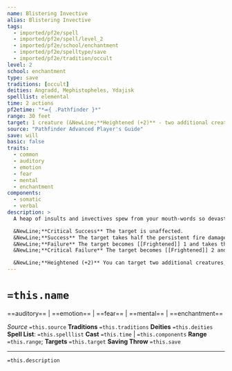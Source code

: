 ```yaml
---
name: Blistering Invective
alias: Blistering Invective
tags:
  - imported/pf2e/spell
  - imported/pf2e/spell/level_2
  - imported/pf2e/school/enchantment
  - imported/pf2e/spelltype/save
  - imported/pf2e/tradition/occult
level: 2
school: enchantment
type: save
traditions: [occult]
deities: Angradd, Mephistopheles, Ydajisk
spelllist: elemental
time: 2 actions
pf2etime: "*⬺{ .Pathfinder }*"
range: 30 feet
target: 1 creature (&NewLine;**Heightened (+2)** - two additional creatures)
source: "Pathfinder Advanced Player's Guide"
save: will
basic: false
traits:
  - common
  - auditory
  - emotion
  - fear
  - mental
  - enchantment
components:
  - somatic
  - verbal
description: >
  A heap of insults and invectives spew from your mouth-words so devastating your foes burn from the intensity of your diatribe. Your words deal 2d6 persistent fire damage, and the target must attempt a Will save. If the target doesn't understand the language or you're not speaking a language, it gains a +4 circumstance bonus to its save.

  &NewLine;**Critical Success** The target is unaffected.
  &NewLine;**Success** The target takes half the persistent fire damage.
  &NewLine;**Failure** The target becomes [[Frightened]] 1 and takes the full persistent fire damage.
  &NewLine;**Critical Failure** The target becomes [[Frightened]] 2 and takes double the persistent fire damage.

  &NewLine;**Heightened (+2)** You can target two additional creatures, and the persistent damage increases by 2d6.
---
```

# `=this.name`
==auditory== | ==emotion== | ==fear== | ==mental== | ==enchantment==

*Source* `=this.source`
**Traditions** `=this.traditions`
**Deities** `=this.deities`
**Spell List**: `=this.spelllist`
**Cast** `=this.time` | `=this.components`
**Range** `=this.range`; **Targets** `=this.target`
**Saving Throw** `=this.save`

***
`=this.description`